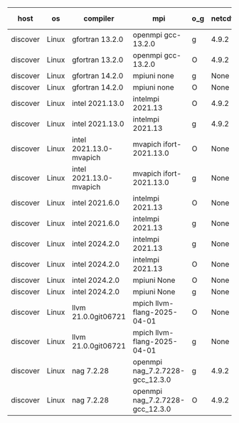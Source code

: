 

| host     | os       | compiler                              | mpi                      | o_g        | netcdf        | build       | u_pass          | u_fail          | s_pass            | s_fail            | e_pass             | e_fail             | nuopc_pass       | nuopc_fail       | artifacts link          |
|----------|----------|---------------------------------------|--------------------------|------------|---------------|-------------|-----------------|-----------------|-------------------|-------------------|--------------------|--------------------|------------------|------------------|-------------------------|
| discover | Linux | gfortran 13.2.0 | openmpi gcc-13.2.0  | g | 4.9.2  | PASS | 14234 | 0 | 51 | 0 | 81 | 0 | 57 | 0 | <a href="https://github.com/esmf-org/esmf-test-artifacts/tree/4a06fcf4bdea2daf03deac1617d4d57218c421ae/develop/gfortran/13.2.0/g/openmpi/gcc-13.2.0" target="_blank">4a06fcf</a> | 
| discover | Linux | gfortran 13.2.0 | openmpi gcc-13.2.0  | O | 4.9.2  | PASS | 14234 | 0 | 51 | 0 | 81 | 0 | 57 | 0 | <a href="https://github.com/esmf-org/esmf-test-artifacts/tree/b5b3e24a3bdb6fa0fc4f10042afbc522c486dfab/develop/gfortran/13.2.0/O/openmpi/gcc-13.2.0" target="_blank">b5b3e24</a> | 
| discover | Linux | gfortran 14.2.0 | mpiuni none  | g | None  | PASS | 12563 | 0 | 9 | 0 | 43 | 0 | None | None | <a href="https://github.com/esmf-org/esmf-test-artifacts/tree/8440e85841df7f4b152a0b19943ea0a9e0cc90d3/develop/gfortran/14.2.0/g/mpiuni/none" target="_blank">8440e85</a> | 
| discover | Linux | gfortran 14.2.0 | mpiuni none  | O | None  | PASS | 12563 | 0 | 9 | 0 | 43 | 0 | None | None | <a href="https://github.com/esmf-org/esmf-test-artifacts/tree/72313f217bc4c9fd78b469a15420a0361cf5e76d/develop/gfortran/14.2.0/O/mpiuni/none" target="_blank">72313f2</a> | 
| discover | Linux | intel 2021.13.0 | intelmpi 2021.13  | O | 4.9.2  | PASS | None | None | None | None | None | None | None | None | <a href="https://github.com/esmf-org/esmf-test-artifacts/tree/2bcda1709a36d81a53330fae6bcbc5efa1b7715d/develop/intel/2021.13.0/O/intelmpi/2021.13" target="_blank">2bcda17</a> | 
| discover | Linux | intel 2021.13.0 | intelmpi 2021.13  | g | 4.9.2  | PASS | None | None | None | None | None | None | None | None | <a href="https://github.com/esmf-org/esmf-test-artifacts/tree/b958b99cc3fb3dd38b945f59f877aafe99bbf481/develop/intel/2021.13.0/g/intelmpi/2021.13" target="_blank">b958b99</a> | 
| discover | Linux | intel 2021.13.0-mvapich | mvapich ifort-2021.13.0  | O | None  | PASS | None | None | None | None | None | None | None | None | <a href="https://github.com/esmf-org/esmf-test-artifacts/tree/717751287045dd5ba36f025ea11e28714242b429/develop/intel/2021.13.0-mvapich/O/mvapich/ifort-2021.13.0" target="_blank">7177512</a> | 
| discover | Linux | intel 2021.13.0-mvapich | mvapich ifort-2021.13.0  | g | None  | PASS | None | None | None | None | None | None | None | None | <a href="https://github.com/esmf-org/esmf-test-artifacts/tree/b847a9b57feab03b54007f9a418ce725a7ddc03c/develop/intel/2021.13.0-mvapich/g/mvapich/ifort-2021.13.0" target="_blank">b847a9b</a> | 
| discover | Linux | intel 2021.6.0 | intelmpi 2021.13  | O | None  | PASS | 14234 | 0 | 51 | 0 | 81 | 0 | 57 | 0 | <a href="https://github.com/esmf-org/esmf-test-artifacts/tree/2e03afbd8bebcb1c8fae6f2673b7d571eb7d63b4/develop/intel/2021.6.0/O/intelmpi/2021.13" target="_blank">2e03afb</a> | 
| discover | Linux | intel 2021.6.0 | intelmpi 2021.13  | g | None  | PASS | None | None | None | None | None | None | None | None | <a href="https://github.com/esmf-org/esmf-test-artifacts/tree/0c3aa606a320c9623fb0a01ea65c5968aebb55db/develop/intel/2021.6.0/g/intelmpi/2021.13" target="_blank">0c3aa60</a> | 
| discover | Linux | intel 2024.2.0 | intelmpi 2021.13  | g | None  | PASS | None | None | None | None | None | None | None | None | <a href="https://github.com/esmf-org/esmf-test-artifacts/tree/3bb947f2dd8585468bf9c9080b714de35c21770d/develop/intel/2024.2.0/g/intelmpi/2021.13" target="_blank">3bb947f</a> | 
| discover | Linux | intel 2024.2.0 | intelmpi 2021.13  | O | None  | PASS | 14234 | 0 | 51 | 0 | 81 | 0 | 57 | 0 | <a href="https://github.com/esmf-org/esmf-test-artifacts/tree/a8ce89bf3149cc0c2a0233901e571cd76671a95e/develop/intel/2024.2.0/O/intelmpi/2021.13" target="_blank">a8ce89b</a> | 
| discover | Linux | intel 2024.2.0 | mpiuni None  | O | None  | PASS | 12563 | 0 | 9 | 0 | 43 | 0 | None | None | <a href="https://github.com/esmf-org/esmf-test-artifacts/tree/92f3810bd9c85f2fdd7ac3cde716b90f3bc8767c/develop/intel/2024.2.0/O/mpiuni/None" target="_blank">92f3810</a> | 
| discover | Linux | intel 2024.2.0 | mpiuni None  | g | None  | PASS | 12562 | 1 | 9 | 0 | 43 | 0 | None | None | <a href="https://github.com/esmf-org/esmf-test-artifacts/tree/2a8e04faa4dcc2072163d27f8dfb2d55849e9c35/develop/intel/2024.2.0/g/mpiuni/None" target="_blank">2a8e04f</a> | 
| discover | Linux | llvm 21.0.0git06721 | mpich llvm-flang-2025-04-01  | O | None  | PASS | None | None | None | None | None | None | None | None | <a href="https://github.com/esmf-org/esmf-test-artifacts/tree/785d1ed9a2e26a91b12134157f33391694ecbf0c/develop/llvm/21.0.0git06721/O/mpich/llvm-flang-2025-04-01" target="_blank">785d1ed</a> | 
| discover | Linux | llvm 21.0.0git06721 | mpich llvm-flang-2025-04-01  | g | None  | PASS | None | None | None | None | None | None | None | None | <a href="https://github.com/esmf-org/esmf-test-artifacts/tree/51cb04b2354731632c894918ec86fca16e77aa41/develop/llvm/21.0.0git06721/g/mpich/llvm-flang-2025-04-01" target="_blank">51cb04b</a> | 
| discover | Linux | nag 7.2.28 | openmpi nag_7.2.7228-gcc_12.3.0  | g | 4.9.2  | PASS | 14219 | 15 | 51 | 0 | 81 | 0 | 56 | 1 | <a href="https://github.com/esmf-org/esmf-test-artifacts/tree/ad2b50a8436ea464e32ee1dc1835078b5f60e020/develop/nag/7.2.28/g/openmpi/nag_7.2.7228-gcc_12.3.0" target="_blank">ad2b50a</a> | 
| discover | Linux | nag 7.2.28 | openmpi nag_7.2.7228-gcc_12.3.0  | O | 4.9.2  | PASS | 14234 | 0 | 51 | 0 | 81 | 0 | 56 | 1 | <a href="https://github.com/esmf-org/esmf-test-artifacts/tree/99dd91a7c7d8172e11608af16f23a51e39e6abcb/develop/nag/7.2.28/O/openmpi/nag_7.2.7228-gcc_12.3.0" target="_blank">99dd91a</a> | 
